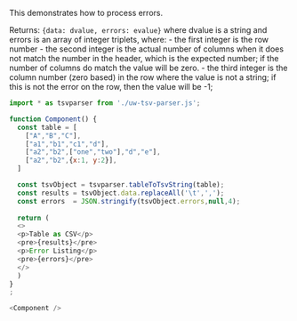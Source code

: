 This demonstrates how to process errors.

Returns: 
`{data: dvalue, errors: evalue}`
where dvalue is a string and errors is an array of integer triplets, where:
	- the first integer is the row number
	- the second integer is the actual number of columns 
    when it does not match the number in the header, 
    which is the expected number; 
    if the number of columns do match the value will be zero.
	- the third integer is the column number (zero based) 
    in the row where the value is not a string;
    if this is not the error on the row, then the value will be -1;


```js
import * as tsvparser from './uw-tsv-parser.js';

function Component() {
  const table = [
    ["A","B","C"],
    ["a1","b1","c1","d"],
    ["a2","b2",["one","two"],"d","e"],
    ["a2","b2",{x:1, y:2}],
  ]

  const tsvObject = tsvparser.tableToTsvString(table);
  const results = tsvObject.data.replaceAll('\t',',');
  const errors  = JSON.stringify(tsvObject.errors,null,4);
  
  return (
  <>
  <p>Table as CSV</p>
  <pre>{results}</pre>
  <p>Error Listing</p>
  <pre>{errors}</pre>
  </>
  )
}
;

<Component />
```